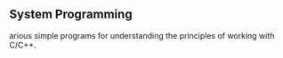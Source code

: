 ## System Programming
arious simple programs for understanding the principles of working with C/C++.